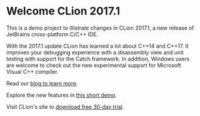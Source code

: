 # Welcome CLion 2017.1

This is a demo project to illistrate changes in CLion 2017.1, a new release of JetBrains cross-platform C/C++ IDE.

With the 2017.1 update CLion has learned a lot about C++14 and C++17. It improves your debugging experience with a disassembly view and unit testing with support for the Catch framework. In addition, Windows users are welcome to check out the new experimental support for Microsoft Visual C++ compiler.

Read our [blog to learn more](https://blog.jetbrains.com/clion/2017/03/clion-2017-1-released/).

Explore the new features in [this short demo](https://www.youtube.com/watch?v=DcKxSB2KAMk).

Visit CLion's site to [download free 30-day trial](https://www.jetbrains.com/clion/download/?utm_source=twitter&utm_medium=blog_post&utm_campaign=clion_relese_2017_1).